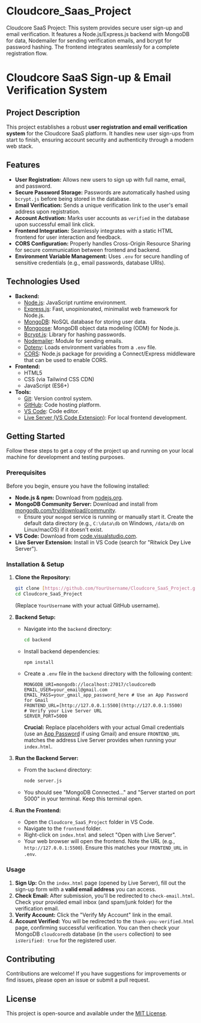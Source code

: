 # Cloudcore_Saas_Project
Cloudcore SaaS Project: This system provides secure user sign-up and email verification. It features a Node.js/Express.js backend with MongoDB for data, Nodemailer for sending verification emails, and bcrypt for password hashing. The frontend integrates seamlessly for a complete registration flow.



# Cloudcore SaaS Sign-up & Email Verification System

## Project Description

This project establishes a robust **user registration and email verification system** for the Cloudcore SaaS platform. It handles new user sign-ups from start to finish, ensuring account security and authenticity through a modern web stack.

## Features

* **User Registration:** Allows new users to sign up with full name, email, and password.
* **Secure Password Storage:** Passwords are automatically hashed using `bcrypt.js` before being stored in the database.
* **Email Verification:** Sends a unique verification link to the user's email address upon registration.
* **Account Activation:** Marks user accounts as `verified` in the database upon successful email link click.
* **Frontend Integration:** Seamlessly integrates with a static HTML frontend for user interaction and feedback.
* **CORS Configuration:** Properly handles Cross-Origin Resource Sharing for secure communication between frontend and backend.
* **Environment Variable Management:** Uses `.env` for secure handling of sensitive credentials (e.g., email passwords, database URIs).

## Technologies Used

* **Backend:**
    * [Node.js](https://nodejs.org/): JavaScript runtime environment.
    * [Express.js](https://expressjs.com/): Fast, unopinionated, minimalist web framework for Node.js.
    * [MongoDB](https://www.mongodb.com/): NoSQL database for storing user data.
    * [Mongoose](https://mongoosejs.com/): MongoDB object data modeling (ODM) for Node.js.
    * [Bcrypt.js](https://www.npmjs.com/package/bcryptjs): Library for hashing passwords.
    * [Nodemailer](https://nodemailer.com/): Module for sending emails.
    * [Dotenv](https://www.npmjs.com/package/dotenv): Loads environment variables from a `.env` file.
    * [CORS](https://www.npmjs.com/package/cors): Node.js package for providing a Connect/Express middleware that can be used to enable CORS.
* **Frontend:**
    * HTML5
    * CSS (via Tailwind CSS CDN)
    * JavaScript (ES6+)
* **Tools:**
    * [Git](https://git-scm.com/): Version control system.
    * [GitHub](https://github.com/): Code hosting platform.
    * [VS Code](https://code.visualstudio.com/): Code editor.
    * [Live Server (VS Code Extension)](https://marketplace.visualstudio.com/items?itemName=ritwickdey.LiveServer): For local frontend development.

## Getting Started

Follow these steps to get a copy of the project up and running on your local machine for development and testing purposes.

### Prerequisites

Before you begin, ensure you have the following installed:

* **Node.js & npm:** Download from [nodejs.org](https://nodejs.org/).
* **MongoDB Community Server:** Download and install from [mongodb.com/try/download/community](https://www.mongodb.com/try/download/community).
    * Ensure your `mongod` service is running or manually start it. Create the default data directory (e.g., `C:\data\db` on Windows, `/data/db` on Linux/macOS) if it doesn't exist.
* **VS Code:** Download from [code.visualstudio.com](https://code.visualstudio.com/).
* **Live Server Extension:** Install in VS Code (search for "Ritwick Dey Live Server").

### Installation & Setup

1.  **Clone the Repository:**
    ```bash
    git clone [https://github.com/YourUsername/Cloudcore_SaaS_Project.git](https://github.com/YourUsername/Cloudcore_SaaS_Project.git)
    cd Cloudcore_SaaS_Project
    ```
    (Replace `YourUsername` with your actual GitHub username).

2.  **Backend Setup:**
    * Navigate into the `backend` directory:
        ```bash
        cd backend
        ```
    * Install backend dependencies:
        ```bash
        npm install
        ```
    * Create a `.env` file in the `backend` directory with the following content:
        ```dotenv
        MONGODB_URI=mongodb://localhost:27017/cloudcoredb
        EMAIL_USER=your_email@gmail.com
        EMAIL_PASS=your_gmail_app_password_here # Use an App Password for Gmail
        FRONTEND_URL=[http://127.0.0.1:5500](http://127.0.0.1:5500)      # Verify your Live Server URL
        SERVER_PORT=5000
        ```
        **Crucial:** Replace placeholders with your actual Gmail credentials (use an [App Password](https://support.google.com/accounts/answer/185833?hl=en) if using Gmail) and ensure `FRONTEND_URL` matches the address Live Server provides when running your `index.html`.

3.  **Run the Backend Server:**
    * From the `backend` directory:
        ```bash
        node server.js
        ```
    * You should see "MongoDB Connected..." and "Server started on port 5000" in your terminal. Keep this terminal open.

4.  **Run the Frontend:**
    * Open the `Cloudcore_SaaS_Project` folder in VS Code.
    * Navigate to the `frontend` folder.
    * Right-click on `index.html` and select "Open with Live Server".
    * Your web browser will open the frontend. Note the URL (e.g., `http://127.0.0.1:5500`). Ensure this matches your `FRONTEND_URL` in `.env`.

### Usage

1.  **Sign Up:** On the `index.html` page (opened by Live Server), fill out the sign-up form with a **valid email address** you can access.
2.  **Check Email:** After submission, you'll be redirected to `check-email.html`. Check your provided email inbox (and spam/junk folder) for the verification email.
3.  **Verify Account:** Click the "Verify My Account" link in the email.
4.  **Account Verified:** You will be redirected to the `thank-you-verified.html` page, confirming successful verification. You can then check your MongoDB `cloudcoredb` database (in the `users` collection) to see `isVerified: true` for the registered user.

## Contributing

Contributions are welcome! If you have suggestions for improvements or find issues, please open an issue or submit a pull request.

## License

This project is open-source and available under the [MIT License](LICENSE).
